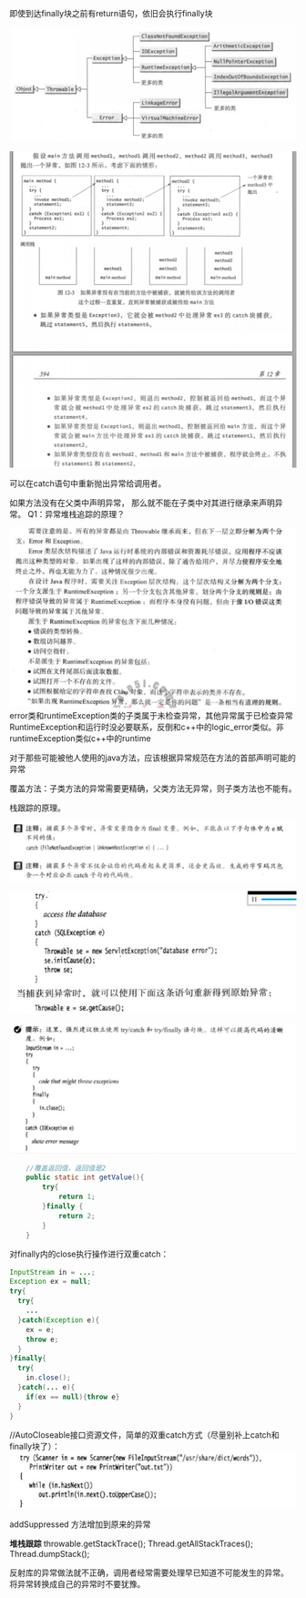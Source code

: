 即使到达finally块之前有return语句，依旧会执行finally块

![exception1](exception1.png)

![exception2](exception2.png)

可以在catch语句中重新抛出异常给调用者。

如果方法没有在父类中声明异常， 那么就不能在子类中对其进行继承来声明异常。 Q1：异常堆栈追踪的原理？



![exception3](exception3.png) error类和runtimeException类的子类属于未检查异常，其他异常属于已检查异常 RuntimeException和运行时没必要联系，反倒和c++中的logic\_error类似。非runtimeException类似c++中的runtime

对于那些可能被他人使用的java方法，应该根据异常规范在方法的首部声明可能的异常 

覆盖方法：子类方法的异常需要更精确，父类方法无异常，则子类方法也不能有。

栈跟踪的原理。

![exception4](exception4.png)

![exception5](exception5-2993140.png)

![exception6](exception6-2993120.png)

```java
    //覆盖返回值，返回值是2
    public static int getValue(){
        try{
            return 1;
        }finally {
            return 2;
        }
    }
```

对finally内的close执行操作进行双重catch：

```java
InputStream in = ...;
Exception ex = null;
try{
  try{
    ...
  }catch(Exception e){
    ex = e;
    throw e;
  }
}finally{
  try{
    in.close(); 
  }catch(... e){
    if(ex == null){throw e}
  }
}
```

//AutoCloseable接口资源文件，简单的双重catch方式（尽量别补上catch和finally块了）：![exception7](exception7.png) 

addSuppressed 方法增加到原来的异常

**堆栈跟踪** throwable.getStackTrace\(\); Thread.getAllStackTraces\(\); Thread.dumpStack\(\);

反射库的异常做法就不正确，调用者经常需要处理早已知道不可能发生的异常。 将异常转换成自己的异常时不要犹豫。

